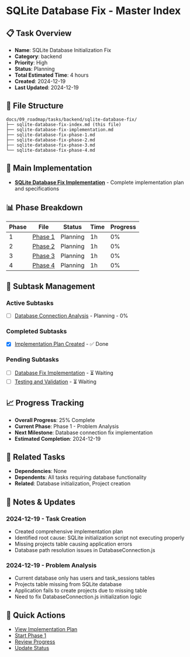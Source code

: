 # SQLite Database Fix - Master Index

## 📋 Task Overview
- **Name**: SQLite Database Initialization Fix
- **Category**: backend
- **Priority**: High
- **Status**: Planning
- **Total Estimated Time**: 4 hours
- **Created**: 2024-12-19
- **Last Updated**: 2024-12-19

## 📁 File Structure
```
docs/09_roadmap/tasks/backend/sqlite-database-fix/
├── sqlite-database-fix-index.md (this file)
├── sqlite-database-fix-implementation.md
├── sqlite-database-fix-phase-1.md
├── sqlite-database-fix-phase-2.md
├── sqlite-database-fix-phase-3.md
└── sqlite-database-fix-phase-4.md
```

## 🎯 Main Implementation
- **[SQLite Database Fix Implementation](./sqlite-database-fix-implementation.md)** - Complete implementation plan and specifications

## 📊 Phase Breakdown
| Phase | File | Status | Time | Progress |
|-------|------|--------|------|----------|
| 1 | [Phase 1](./sqlite-database-fix-phase-1.md) | Planning | 1h | 0% |
| 2 | [Phase 2](./sqlite-database-fix-phase-2.md) | Planning | 1h | 0% |
| 3 | [Phase 3](./sqlite-database-fix-phase-3.md) | Planning | 1h | 0% |
| 4 | [Phase 4](./sqlite-database-fix-phase-4.md) | Planning | 1h | 0% |

## 🔄 Subtask Management
### Active Subtasks
- [ ] [Database Connection Analysis](./sqlite-database-fix-phase-1.md) - Planning - 0%

### Completed Subtasks
- [x] [Implementation Plan Created](./sqlite-database-fix-implementation.md) - ✅ Done

### Pending Subtasks
- [ ] [Database Fix Implementation](./sqlite-database-fix-phase-2.md) - ⏳ Waiting
- [ ] [Testing and Validation](./sqlite-database-fix-phase-4.md) - ⏳ Waiting

## 📈 Progress Tracking
- **Overall Progress**: 25% Complete
- **Current Phase**: Phase 1 - Problem Analysis
- **Next Milestone**: Database connection fix implementation
- **Estimated Completion**: 2024-12-19

## 🔗 Related Tasks
- **Dependencies**: None
- **Dependents**: All tasks requiring database functionality
- **Related**: Database initialization, Project creation

## 📝 Notes & Updates
### 2024-12-19 - Task Creation
- Created comprehensive implementation plan
- Identified root cause: SQLite initialization script not executing properly
- Missing projects table causing application errors
- Database path resolution issues in DatabaseConnection.js

### 2024-12-19 - Problem Analysis
- Current database only has users and task_sessions tables
- Projects table missing from SQLite database
- Application fails to create projects due to missing table
- Need to fix DatabaseConnection.js initialization logic

## 🚀 Quick Actions
- [View Implementation Plan](./sqlite-database-fix-implementation.md)
- [Start Phase 1](./sqlite-database-fix-phase-1.md)
- [Review Progress](#progress-tracking)
- [Update Status](#notes--updates) 